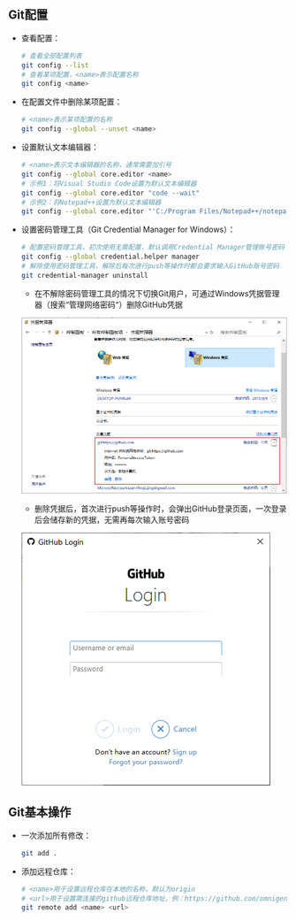 ## Git配置


- 查看配置：

  ```bash
  # 查看全部配置列表
  git config --list
  # 查看某项配置，<name>表示配置名称
  git config <name>
  ```

- 在配置文件中删除某项配置：

  ```bash
  # <name>表示某项配置的名称
  git config --global --unset <name>
  ```
  
- 设置默认文本编辑器：

  ```bash
  # <name>表示文本编辑器的名称，通常需要加引号
  git config --global core.editor <name>
  # 示例1：将Visual Studio Code设置为默认文本编辑器
  git config --global core.editor "code --wait"
  # 示例2：将Notepad++设置为默认文本编辑器
  git config --global core.editor "'C:/Program Files/Notepad++/notepad++.exe' -multiInst -notabbar -nosession -noPlugin"
  ```
  
- 设置密码管理工具（Git Credential Manager for Windows）：

  ```bash
  # 配置密码管理工具，初次使用无需配置，默认调用Credential Manager管理账号密码
  git config --global credential.helper manager
  # 解除使用密码管理工具，解除后每次进行push等操作时都会要求输入GitHub账号密码
  git credential-manager uninstall
  ```

  - 在不解除密码管理工具的情况下切换Git用户，可通过Windows凭据管理器（搜索“管理网络密码“）删除GitHub凭据

  ![Windows凭据管理器](https://github.com/omnigene/StudyNotes/blob/master/Git/imgs/Windows凭据管理器.png?raw=true)

  - 删除凭据后，首次进行push等操作时，会弹出GitHub登录页面，一次登录后会储存新的凭据，无需再每次输入账号密码

  ![GitHub-Login](https://github.com/omnigene/StudyNotes/blob/master/Git/imgs/GitHub-Login.png?raw=true)



## Git基本操作

- 一次添加所有修改：

  ```bash
  git add .
  ```

- 添加远程仓库：

  ```bash
  # <name>用于设置远程仓库在本地的名称，默认为origin
  # <url>用于设置需连接的github远程仓库地址，例：https://github.com/omnigene/StudyNotes
  git remote add <name> <url>
  ```


